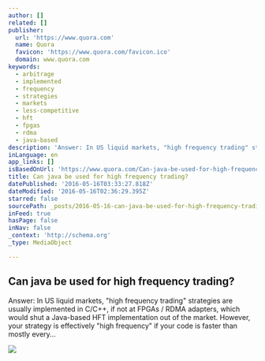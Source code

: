 ```yaml
---
author: []
related: []
publisher:
  url: 'https://www.quora.com'
  name: Quora
  favicon: 'https://www.quora.com/favicon.ico'
  domain: www.quora.com
keywords:
  - arbitrage
  - implemented
  - frequency
  - strategies
  - markets
  - less-competitive
  - hft
  - fpgas
  - rdma
  - java-based
description: 'Answer: In US liquid markets, "high frequency trading" strategies are usually implemented in C/C++, if not at FPGAs / RDMA adapters, which would shut a Java-based HFT implementation out of the market. However, your strategy is effectively "high frequency" if your code is faster than mostly every...'
inLanguage: en
app_links: []
isBasedOnUrl: 'https://www.quora.com/Can-java-be-used-for-high-frequency-trading'
title: Can java be used for high frequency trading?
datePublished: '2016-05-16T03:33:27.818Z'
dateModified: '2016-05-16T02:36:29.395Z'
starred: false
sourcePath: _posts/2016-05-16-can-java-be-used-for-high-frequency-trading.md
inFeed: true
hasPage: false
inNav: false
_context: 'http://schema.org'
_type: MediaObject

---
```

<article style=""><h1>Can java be used for high frequency trading?</h1><p>Answer: In US liquid markets, "high frequency trading" strategies are usually implemented in C/C++, if not at FPGAs / RDMA adapters, which would shut a Java-based HFT implementation out of the market. However, your strategy is effectively "high frequency" if your code is faster than mostly every...</p><img src="https://qsf.is.quoracdn.net/-images.new_grid.fb_share_default.pnge6dde9cfa6e03c43.png" /></article>